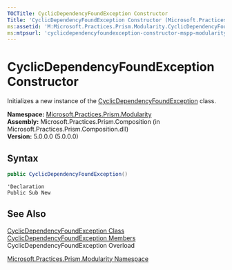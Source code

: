 ```yaml
---
TOCTitle: CyclicDependencyFoundException Constructor
Title: 'CyclicDependencyFoundException Constructor (Microsoft.Practices.Prism.Modularity)'
ms:assetid: 'M:Microsoft.Practices.Prism.Modularity.CyclicDependencyFoundException.\#ctor'
ms:mtpsurl: 'cyclicdependencyfoundexception-constructor-mspp-modularity.md'
---
```



# CyclicDependencyFoundException Constructor

Initializes a new instance of the [CyclicDependencyFoundException](/patterns-practices/reference/cyclicdependencyfoundexception-class-mspp-modularity) class.

**Namespace:** [Microsoft.Practices.Prism.Modularity](/patterns-practices/reference/mspp-modularity-namespace)  
**Assembly:** Microsoft.Practices.Prism.Composition (in Microsoft.Practices.Prism.Composition.dll)  
**Version:** 5.0.0.0 (5.0.0.0)

## Syntax

```C#
public CyclicDependencyFoundException()
```
```VB
'Declaration
Public Sub New
```

## See Also

[CyclicDependencyFoundException Class](/patterns-practices/reference/cyclicdependencyfoundexception-class-mspp-modularity)  
[CyclicDependencyFoundException Members](/patterns-practices/reference/cyclicdependencyfoundexception-members-mspp-modularity)  
CyclicDependencyFoundException Overload

[Microsoft.Practices.Prism.Modularity Namespace](/patterns-practices/reference/mspp-modularity-namespace)